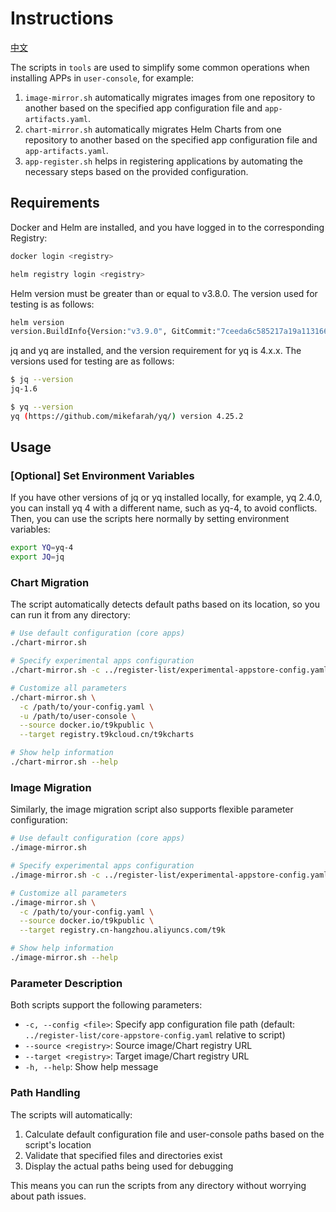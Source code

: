 # Instructions

[中文](./README_zh.md)

The scripts in `tools` are used to simplify some common operations when installing APPs in `user-console`, for example:

1. `image-mirror.sh` automatically migrates images from one repository to another based on the specified app configuration file and `app-artifacts.yaml`.
2. `chart-mirror.sh` automatically migrates Helm Charts from one repository to another based on the specified app configuration file and `app-artifacts.yaml`.
3. `app-register.sh` helps in registering applications by automating the necessary steps based on the provided configuration.

## Requirements

Docker and Helm are installed, and you have logged in to the corresponding Registry:

```bash
docker login <registry>
```

```bash
helm registry login <registry>
```

Helm version must be greater than or equal to v3.8.0. The version used for testing is as follows:

```bash
helm version
version.BuildInfo{Version:"v3.9.0", GitCommit:"7ceeda6c585217a19a1131663d8cd1f7d641b2a7", GitTreeState:"clean", GoVersion:"go1.17.5"}
```

jq and yq are installed, and the version requirement for yq is 4.x.x. The versions used for testing are as follows:

```bash
$ jq --version
jq-1.6

$ yq --version
yq (https://github.com/mikefarah/yq/) version 4.25.2
```

## Usage

### [Optional] Set Environment Variables

If you have other versions of jq or yq installed locally, for example, yq 2.4.0, you can install yq 4 with a different name, such as yq-4, to avoid conflicts. Then, you can use the scripts here normally by setting environment variables:

```bash
export YQ=yq-4
export JQ=jq
```

### Chart Migration

The script automatically detects default paths based on its location, so you can run it from any directory:

```bash
# Use default configuration (core apps)
./chart-mirror.sh

# Specify experimental apps configuration
./chart-mirror.sh -c ../register-list/experimental-appstore-config.yaml

# Customize all parameters
./chart-mirror.sh \
  -c /path/to/your-config.yaml \
  -u /path/to/user-console \
  --source docker.io/t9kpublic \
  --target registry.t9kcloud.cn/t9kcharts

# Show help information
./chart-mirror.sh --help
```

### Image Migration

Similarly, the image migration script also supports flexible parameter configuration:

```bash
# Use default configuration (core apps)
./image-mirror.sh

# Specify experimental apps configuration
./image-mirror.sh -c ../register-list/experimental-appstore-config.yaml

# Customize all parameters
./image-mirror.sh \
  -c /path/to/your-config.yaml \
  --source docker.io/t9kpublic \
  --target registry.cn-hangzhou.aliyuncs.com/t9k

# Show help information
./image-mirror.sh --help
```

### Parameter Description

Both scripts support the following parameters:

- `-c, --config <file>`: Specify app configuration file path (default: `../register-list/core-appstore-config.yaml` relative to script)
- `--source <registry>`: Source image/Chart registry URL
- `--target <registry>`: Target image/Chart registry URL
- `-h, --help`: Show help message

### Path Handling

The scripts will automatically:
1. Calculate default configuration file and user-console paths based on the script's location
2. Validate that specified files and directories exist
3. Display the actual paths being used for debugging

This means you can run the scripts from any directory without worrying about path issues.
